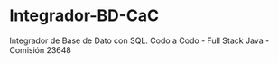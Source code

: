 # Integrador-BD-CaC
Integrador de Base de Dato con SQL.
Codo a Codo - Full Stack Java - Comisión 23648
